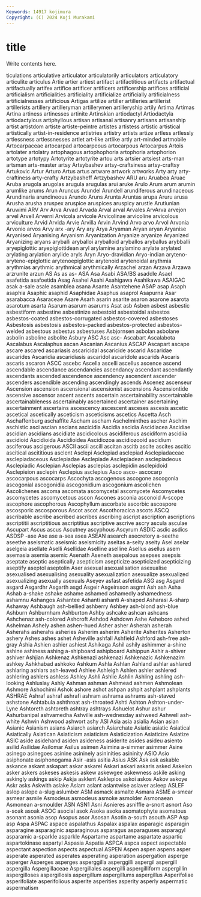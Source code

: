 ```yaml
---
Keywords: 14917 kojimura
Copyright: (C) 2024 Koji Murakami
---
```


# title

Write contents here.



ticulations articulative articulator articulatorily articulators articulatory articulite articulus
Artie artier artiest artifact artifactitious artifacts artifactual artifactually artifex artifice
artificer artificers artificership artifices artificial artificialism artificialities artificiality artificialize artificially
artificialness artificialnesses artificious Artigas artilize artiller artilleries artillerist artillerists artillery
artilleryman artillerymen artilleryship artily Artima Artimas Artina artiness artinesses artinite
Artinskian artiodactyl Artiodactyla artiodactylous artiphyllous artisan artisanal artisanry artisans artisanship
artist artistdom artiste artiste-peintre artistes artistess artistic artistical artistically artist-in-residence
artistries artistry artists artize artless artlessly artlessness artlessnesses artlet art-like
artlike artly art-minded artmobile Artocarpaceae artocarpad artocarpeous artocarpous Artocarpus Artois
artolater artolatry artophagous artophophoria artophoria artophorion artotype artotypy Artotyrite artotyrite
artou arts artsier artsiest arts-man artsman arts-master artsy Artsybashev artsy-craftsiness
artsy-craftsy Artukovic Artur Arturo Artus artus artware artwork artworks Arty
arty arty-craftiness arty-crafty Artzybasheff Artzybashev ARU aru Aruabea Aruac Aruba
arugola arugolas arugula arugulas arui aruke Arulo Arum arum arumin
arumlike arums Arun Aruncus Arundel Arundell arundiferous arundinaceous Arundinaria arundineous
Arundo Aruns Arunta Aruntas arupa Aruru arusa Arusha arusha aruspex
aruspice aruspices aruspicy arustle Arutiunian Aruwimi ARV Arv Arva Arvad
Arvada Arval arval Arvales ArvArva arvejon arvel Arvell Arverni Arvicola
arvicole Arvicolinae arvicoline arvicolous arviculture Arvid Arvida Arvie Arvilla Arvin
Arvind Arvo arvo Arvol Arvonia Arvonio arvos Arvy arx -ary
Ary ary Arya Aryaman Aryan aryan Aryanise Aryanised Aryanising Aryanism
Aryanization Aryanize aryanize Aryanized Aryanizing aryans aryballi aryballoi aryballoid aryballos
aryballus arybballi aryepiglottic aryepiglottidean aryl arylamine arylamino arylate arylated arylating
arylation arylide aryls Aryn Aryo-dravidian Aryo-indian aryteno- aryteno-epiglottic arytenoepiglottic arytenoid
arytenoidal arythmia arythmias arythmic arythmical arythmically Arzachel arzan Arzava Arzawa
arzrunite arzun AS As as as- ASA Asa Asabi ASA/BS
asaddle Asael asafetida asafoetida Asag Asahel Asahi Asahigawa Asahikawa ASAIGAC
asak a-sale asale asamblea asana Asante Asantehene ASAP asap Asaph
asaphia Asaphic asaphid Asaphidae Asaphus asaprol Asapurna Asar asarabacca Asaraceae
Asare Asarh asarin asarite asaron asarone asarota asarotum asarta Asarum
asarum asarums Asat asb Asben asbest asbestic asbestiform asbestine asbestinize
asbestoid asbestoidal asbestos asbestos-coated asbestos-corrugated asbestos-covered asbestoses Asbestosis asbestosis asbestos-packed
asbestos-protected asbestos-welded asbestous asbestus asbestuses Asbjornsen asbolan asbolane asbolin asboline
asbolite Asbury ASC Asc asc- Ascabart Ascalabota Ascalabus Ascalaphus ascan
Ascanian Ascanius ASCAP Ascapart ascape ascare ascared ascariasis ascaricidal ascaricide
ascarid Ascaridae ascarides Ascaridia ascaridiasis ascaridol ascaridole ascarids Ascaris ascaris
ascaron ASCC ascebc Ascella ascelli ascellus ascence ascend ascendable ascendance
ascendancies ascendancy ascendant ascendantly ascendants ascended ascendence ascendency ascendent ascender
ascenders ascendible ascending ascendingly ascends Ascenez ascenseur Ascension ascension ascensional
ascensionist ascensions Ascensiontide ascensive ascensor ascent ascents ascertain ascertainability ascertainable
ascertainableness ascertainably ascertained ascertainer ascertaining ascertainment ascertains ascescency ascescent asceses
ascesis ascetic ascetical ascetically asceticism asceticisms ascetics Ascetta Asch Aschaffenburg
aschaffite Ascham ascham Aschelminthes ascher Aschim aschistic asci ascian ascians
ascicidia Ascidia ascidia Ascidiacea Ascidiae ascidian ascidians ascidiate ascidicolous ascidiferous
ascidiform ascidiia ascidioid Ascidioida Ascidioidea Ascidiozoa ascidiozooid ascidium asciferous ascigerous
ASCII ascii ascill ascitan ascitb ascite ascites ascitic ascitical ascititious
asclent Asclepi Asclepiad asclepiad Asclepiadaceae asclepiadaceous Asclepiadae Asclepiade Asclepiadean asclepiadeous
Asclepiadic Asclepian Asclepias asclepias asclepidin asclepidoid Asclepieion asclepin Asclepius asclepius
Asco asco- ascocarp ascocarpous ascocarps Ascochyta ascogenous ascogone ascogonia ascogonial
ascogonidia ascogonidium ascogonium ascolichen Ascolichenes ascoma ascomata ascomycetal ascomycete Ascomycetes
ascomycetes ascomycetous ascon Ascones asconia asconoid A-scope ascophore ascophorous Ascophyllum
ascorbate ascorbic ascospore ascosporic ascosporous Ascot ascot Ascothoracica ascots ASCQ
ascribable ascribe ascribed ascribes ascribing ascript ascription ascriptions ascriptitii ascriptitious
ascriptitius ascriptive ascrive ascry ascula asculae Ascupart Ascus ascus Ascutney
ascyphous Ascyrum ASDIC asdic asdics ASDSP -ase Ase ase a-sea
asea ASEAN asearch asecretory a-seethe aseethe aseismatic aseismic aseismicity aseitas
a-seity aseity Asel aselar aselgeia asellate Aselli Asellidae Aselline aselline
Asellus asellus asem asemasia asemia asemic Asenath Aseneth asepalous asepses
asepsis aseptate aseptic aseptically asepticism asepticize asepticized asepticizing aseptify aseptol
aseptolin Aser asexual asexualisation asexualise asexualised asexualising asexuality asexualization asexualize
asexualized asexualizing asexually asexuals Aseyev asfast asfetida ASG asg Asgard
asgard Asgardhr Asgarth asgd Asgeir Asgeirsson asgmt Ash ash Asha
Ashab a-shake ashake ashame ashamed ashamedly ashamedness ashamnu Ashangos Ashantee
Ashanti ashanti A-shaped Asharasi A-sharp Ashaway Ashbaugh ash-bellied ashberry Ashbey
ash-blond ash-blue Ashburn Ashburnham Ashburton Ashby ashcake ashcan ashcans Ashchenaz
ash-colored Ashcroft Ashdod Ashdown Ashe Asheboro ashed Ashelman Ashely ashen
ashen-hued Asher asher Asherah asherah Asherahs asherahs asheries Asherim asherim
Asherite Asherites Asherton ashery Ashes ashes ashet Asheville ashfall Ashfield
Ashford ash-free ash-gray Ashia Ashien ashier ashiest Ashikaga Ashil ashily
ashimmer a-shine ashine ashiness ashing a-shipboard ashipboard Ashippun Ashir a-shiver
ashiver Ashjian Ashkenaz Ashkenazi ashkenazi Ashkenazic Ashkenazim ashkey Ashkhabad ashkoko
Ashkum Ashla Ashlan Ashland ashlar ashlared ashlaring ashlars ash-leaved Ashlee
Ashleigh Ashlen ashler ashlered ashlering ashlers ashless Ashley Ashli Ashlie
Ashlin Ashling ashling ash-looking Ashluslay Ashly Ashman ashman Ashmead ashmen
Ashmolean Ashmore Ashochimi Ashok ashore ashot ashpan ashpit ashplant ashplants
ASHRAE Ashraf ashraf ashrafi ashram ashrama ashrams ash-staved ashstone Ashtabula
ashthroat ash-throated Ashti Ashton Ashton-under-Lyne Ashtoreth ashtoreth ashtray ashtrays Ashuelot
Ashur ashur Ashurbanipal ashvamedha Ashville ash-wednesday ashweed Ashwell ash-white Ashwin
Ashwood ashwort ashy ASI Asia asia asialia Asian asian Asianic
Asianism asians Asiarch asiarch Asiarchate Asiatic asiatic Asiatical Asiatically Asiatican
Asiaticism asiaticism Asiaticization Asiaticize Asiatize ASIC aside asidehand asiden asideness
asiderite asides asideu asiento asilid Asilidae Asilomar Asilus asimen Asimina
a-simmer asimmer Asine asinego asinegoes asinine asininely asininities asininity ASIO
Asio asiphonate asiphonogama Asir -asis asitia Asius ASK Ask ask
askable askance askant askapart askar askarel Askari askari askaris asked
Askelon asker askers askeses askesis askew askewgee askewness askile asking
askingly askings askip Askja asklent Asklepios askoi askos Askov askoye
Askr asks Askwith aslake Aslam aslant aslantwise aslaver asleep ASLEF
aslop aslope a-slug aslumber ASM asmack asmalte Asmara ASME a-smear
asmear asmile Asmodeus asmodeus asmoke asmolder Asmonaean Asmonean a-smoulder ASN
ASN1 Asni Asnieres asniffle a-snort asnort Aso a-soak asoak ASOC
asocial asok Asoka asoka asomatophyte asomatous asonant asonia asop Asopus
asor Asosan Asotin a-south asouth ASP Asp asp Aspa ASPAC
aspace aspalathus Aspalax aspalax asparagic asparagin asparagine asparaginic asparaginous asparagus
asparaguses asparagyl asparamic a-sparkle asparkle Aspartame aspartame aspartate aspartic aspartokinase
aspartyl Aspasia Aspatia ASPCA aspca aspect aspectable aspectant aspection aspects
aspectual ASPEN Aspen aspen aspens asper asperate asperated asperates asperating
asperation aspergation asperge asperger Asperges asperges asperggilla asperggilli aspergil aspergill
aspergilla Aspergillaceae Aspergillales aspergilli aspergilliform aspergillin aspergilloses aspergillosis aspergillum aspergillums
aspergillus Asperifoliae asperifoliate asperifolious asperite asperities asperity asperly aspermatic aspermatism
